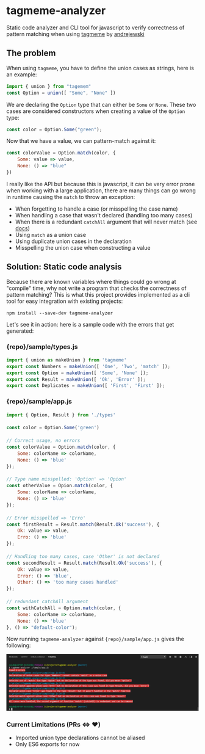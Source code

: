 # tagmeme-analyzer
Static code analyzer and CLI tool for javascript to verify correctness of pattern matching when using [tagmeme](https://github.com/andrejewski/tagmeme) by [andrejewski](https://github.com/andrejewski)

## The problem
When using `tagmeme`, you have to define the union cases as strings, here is an example:
```js
import { union } from "tagemem" 
const Option = union([ "Some", "None" ])
```
We are declaring the `Option` type that can either be `Some` or `None`. These two cases are considered constructors when creating a value of the `Option` type:
```js
const color = Option.Some("green");
```
Now that we have a value, we can pattern-match against it:
```js
const colorValue = Option.match(color, {
    Some: value => value, 
    None: () => "blue"
})
```
I really like the API but because this is javascript, it can be very error prone when working with a large application, there are many things can go wrong in runtime causing the `match` to throw an exception:
 - When forgetting to handle a case (or misspelling the case name)
 - When handling a case that wasn't declared (handling too many cases)
 - When there is a redundant `catchAll` argument that will never match (see [docs](https://github.com/andrejewski/tagmeme#documentation))
 - Using `match` as a union case
 - Using duplicate union cases in the declaration
 - Misspelling the union case when constructing a value

## Solution: Static code analysis
Because there are known variables where things could go wrong at "compile" time, why not write a program that checks the correctness of pattern matching? This is what this project provides implemented as a cli tool for easy integration with existing projects:
```
npm install --save-dev tagmeme-analyzer
```
Let's see it in action: here is a sample code with the errors that get generated:
### {repo}/sample/types.js
```js
import { union as makeUnion } from 'tagmeme'
export const Numbers = makeUnion([ 'One', 'Two', 'match' ]);
export const Option = makeUnion([ 'Some', 'None' ]);
export const Result = makeUnion([ 'Ok', 'Error' ]);
export const Deplicates = makeUnion([ 'First', 'First' ]);
```
### {repo}/sample/app.js
```js
import { Option, Result } from './types'

const color = Option.Some('green')

// Correct usage, no errors
const colorValue = Option.match(color, {
    Some: colorName => colorName, 
    None: () => 'blue'
});

// Type name misspelled: 'Option' => 'Opion'
const otherValue = Opion.match(color, {
    Some: colorName => colorName, 
    None: () => 'blue'
});

// Error misspelled => 'Erro'
const firstResult = Result.match(Result.Ok('success'), {
    Ok: value => value, 
    Erro: () => 'blue'
});

// Handling too many cases, case 'Other' is not declared
const secondResult = Result.match(Result.Ok('success'), {
    Ok: value => value, 
    Error: () => 'blue', 
    Other: () => 'too many cases handled'
});

// redundant catchAll argument
const withCatchAll = Option.match(color, {
    Some: colorName => colorName, 
    None: () => 'blue'
}, () => "default-color");
```
Now running `tagmeme-analyzer` against `{repo}/sample/app.js` gives the following:

![example](example.png)

### Current Limitations (PRs <=> :heart:) 
 - Imported union type declarations cannot be aliased
 - Only ES6 exports for now